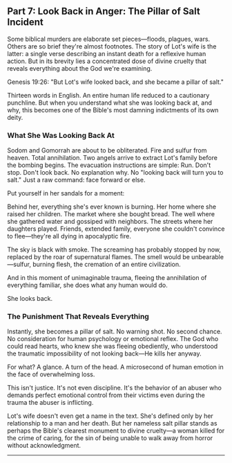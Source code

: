 ## Part 7: Look Back in Anger: The Pillar of Salt Incident

Some biblical murders are elaborate set pieces—floods, plagues, wars. Others are so brief they're almost footnotes. The story of Lot's wife is the latter: a single verse describing an instant death for a reflexive human action. But in its brevity lies a concentrated dose of divine cruelty that reveals everything about the God we're examining.

Genesis 19:26: "But Lot's wife looked back, and she became a pillar of salt."

Thirteen words in English. An entire human life reduced to a cautionary punchline. But when you understand what she was looking back at, and why, this becomes one of the Bible's most damning indictments of its own deity.

### What She Was Looking Back At

Sodom and Gomorrah are about to be obliterated. Fire and sulfur from heaven. Total annihilation. Two angels arrive to extract Lot's family before the bombing begins. The evacuation instructions are simple: Run. Don't stop. Don't look back. No explanation why. No "looking back will turn you to salt." Just a raw command: face forward or else.

Put yourself in her sandals for a moment:

Behind her, everything she's ever known is burning. Her home where she raised her children. The market where she bought bread. The well where she gathered water and gossiped with neighbors. The streets where her daughters played. Friends, extended family, everyone she couldn't convince to flee—they're all dying in apocalyptic fire.

The sky is black with smoke. The screaming has probably stopped by now, replaced by the roar of supernatural flames. The smell would be unbearable—sulfur, burning flesh, the cremation of an entire civilization.

And in this moment of unimaginable trauma, fleeing the annihilation of everything familiar, she does what any human would do.

She looks back.

### The Punishment That Reveals Everything

Instantly, she becomes a pillar of salt. No warning shot. No second chance. No consideration for human psychology or emotional reflex. The God who could read hearts, who knew she was fleeing obediently, who understood the traumatic impossibility of not looking back—He kills her anyway.

For what? A glance. A turn of the head. A microsecond of human emotion in the face of overwhelming loss.

This isn't justice. It's not even discipline. It's the behavior of an abuser who demands perfect emotional control from their victims even during the trauma the abuser is inflicting.

Lot's wife doesn't even get a name in the text. She's defined only by her relationship to a man and her death. But her nameless salt pillar stands as perhaps the Bible's clearest monument to divine cruelty—a woman killed for the crime of caring, for the sin of being unable to walk away from horror without acknowledgment.

---
